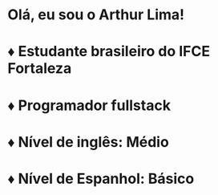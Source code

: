 # Olá, eu sou o Arthur Lima!
# ♦ Estudante brasileiro do IFCE Fortaleza
# ♦ Programador fullstack
# ♦ Nível de inglês: Médio
# ♦ Nível de Espanhol: Básico
